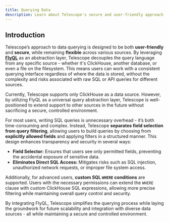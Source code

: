 ```yaml
---
title: Querying Data
description: Learn about Telescope's secure and user-friendly approach to data querying using FlyQL abstraction layer.
---
```


## Introduction

Telescope’s approach to data querying is designed to be both **user-friendly** and **secure**, while remaining **flexible** across various sources. By leveraging [**FlyQL**](https://github.com/iamtelescope/flyql) as an abstraction layer, Telescope decouples the query language from any specific source - whether it's ClickHouse, another database, or even a file on the filesystem. This means users can work with a consistent querying interface regardless of where the data is stored, without the complexity and risks associated with raw SQL or API queries for different sources.

Currently, Telescope supports only ClickHouse as a data source. However, by utilizing FlyQL as a universal query abstraction layer, Telescope is well-positioned to extend support to other sources in the future without sacrificing a secure, controlled environment.

For most users, writing SQL queries is unnecessary overhead - it’s both time-consuming and complex. Instead, Telescope **separates field selection from query filtering**, allowing users to build queries by choosing from **explicitly allowed fields** and applying filters in a structured manner. This design enhances transparency and security in several ways:

- **Field Selector:** Ensures that users see only permitted fields, preventing the accidental exposure of sensitive data.
- **Eliminates Direct SQL Access:** Mitigates risks such as SQL injection, unauthorized network requests, or improper file system access.

Additionally, for advanced users, **custom SQL `WHERE` conditions** are supported. Users with the necessary permissions can extend the `WHERE` clause with custom ClickHouse SQL expressions, allowing more precise filtering while maintaining overall query control and security.

By integrating FlyQL, Telescope simplifies the querying process while laying the groundwork for future scalability and integration with diverse data sources - all while maintaining a secure and controlled environment.
